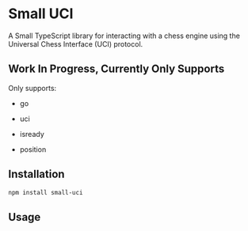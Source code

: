 # Small UCI

A Small TypeScript library for interacting with a chess engine using the Universal Chess Interface (UCI) protocol.

## Work In Progress, Currently Only Supports 

Only supports:

- go
  
- uci
  
- isready
  
- position

## Installation

```bash
npm install small-uci
```

## Usage


